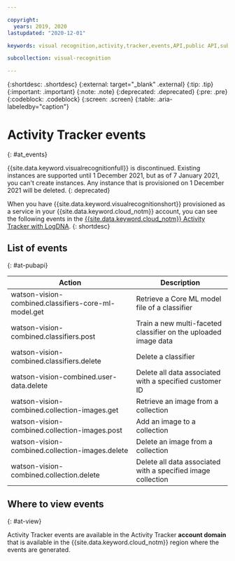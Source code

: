 ```yaml
---

copyright:
  years: 2019, 2020
lastupdated: "2020-12-01"

keywords: visual recognition,activity,tracker,events,API,public API,subscription,binding

subcollection: visual-recognition

---
```


{:shortdesc: .shortdesc}
{:external: target="_blank" .external}
{:tip: .tip}
{:important: .important}
{:note: .note}
{:deprecated: .deprecated}
{:pre: .pre}
{:codeblock: .codeblock}
{:screen: .screen}
{:table: .aria-labeledby="caption"}

# Activity Tracker events
{: #at_events}

{{site.data.keyword.visualrecognitionfull}} is discontinued. Existing instances are supported until 1 December 2021, but as of 7 January 2021, you can't create instances. Any instance that is provisioned on 1 December 2021 will be deleted.
{: deprecated}

When you have {{site.data.keyword.visualrecognitionshort}} provisioned as a service in your {{site.data.keyword.cloud_notm}} account, you can see the following events in the [{{site.data.keyword.cloud_notm}} Activity Tracker with LogDNA](/docs/Activity-Tracker-with-LogDNA?topic=Activity-Tracker-with-LogDNA-getting-started).
{: shortdesc}

## List of events
{: #at-pubapi}

| Action | Description |
| -- | -- |
| watson-vision-combined.classifiers-core-ml-model.get | Retrieve a Core ML model file of a classifier |
| watson-vision-combined.classifiers.post | Train a new multi-faceted classifier on the uploaded image data |
| watson-vision-combined.classifiers.delete | Delete a classifier |
| watson-vision-combined.user-data.delete | Delete all data associated with a specified customer ID |
| watson-vision-combined.collection-images.get | Retrieve an image from a collection |
| watson-vision-combined.collection-images.post | Add an image to a collection |
| watson-vision-combined.collection-images.delete | Delete an image from a collection |
| watson-vision-combined.collection.delete | Delete all data associated with a specified image collection |

## Where to view events
{: #at-view}

Activity Tracker events are available in the Activity Tracker **account domain** that is available in the {{site.data.keyword.cloud_notm}} region where the events are generated.

